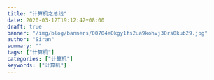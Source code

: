 ```yaml
---
title: "计算机之总线"
date: 2020-03-12T19:12:42+08:00
draft: true
banner: "/img/blog/banners/00704eQkgy1fs2ua9kohvj30rs0kub29.jpg"
author: "Siran"
summary: ""
tags: ["计算机"]
categories: ["计算机"]
keywords: ["计算机"]
---
```


